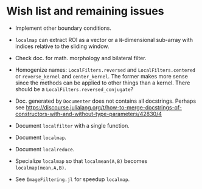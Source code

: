 # Wish list and remaining issues

- Implement other boundary conditions.

- `localmap` can extract ROI as a vector or a `N`-dimensional sub-array with
  indices relative to the sliding window.

- Check doc. for math. morphology and bilateral filter.

- Homogenize names: `LocalFilters.reversed` and `LocalFilters.centered` or
  `reverse_kernel` and `center_kernel`. The former makes more sense since the
  methods can be applied to other things than a kernel. There should be a
  `LocalFilters.reversed_conjugate`?

- Doc. generated by `Documenter` does not contains all docstrings. Perhaps see
   https://discourse.julialang.org/t/how-to-merge-docstrings-of-constructors-with-and-without-type-parameters/42830/4

- Document `localfilter` with a single function.

- Document `localmap`.

- Document `localreduce`.

- Specialize `localmap` so that `localmean(A,B)` becomes `localmap(mean,A,B)`.

- See `ImageFiltering.jl` for speedup `localmap`.

